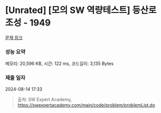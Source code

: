 # [Unrated] [모의 SW 역량테스트] 등산로 조성 - 1949 

[문제 링크](https://swexpertacademy.com/main/code/problem/problemDetail.do?contestProbId=AV5PoOKKAPIDFAUq) 

### 성능 요약

메모리: 20,596 KB, 시간: 122 ms, 코드길이: 3,135 Bytes

### 제출 일자

2024-08-14 17:33



> 출처: SW Expert Academy, https://swexpertacademy.com/main/code/problem/problemList.do